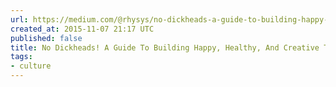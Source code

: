 ```yaml
---
url: https://medium.com/@rhysys/no-dickheads-a-guide-to-building-happy-healthy-and-creative-teams-7e9b049fc57d#.ajc28n7os
created_at: 2015-11-07 21:17 UTC
published: false
title: No Dickheads! A Guide To Building Happy, Healthy, And Creative Teams.
tags:
- culture
---
```



